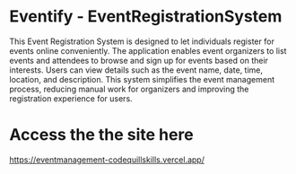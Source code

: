 # Eventify - EventRegistrationSystem
This Event Registration System is designed to let individuals register for events online conveniently. The application enables event organizers to list events and attendees to browse and sign up for events based on their interests. Users can view details such as the event name, date, time, location, and description. This system simplifies the event management process, reducing manual work for organizers and improving the registration experience for users.

# Access the the site here
https://eventmanagement-codequillskills.vercel.app/

